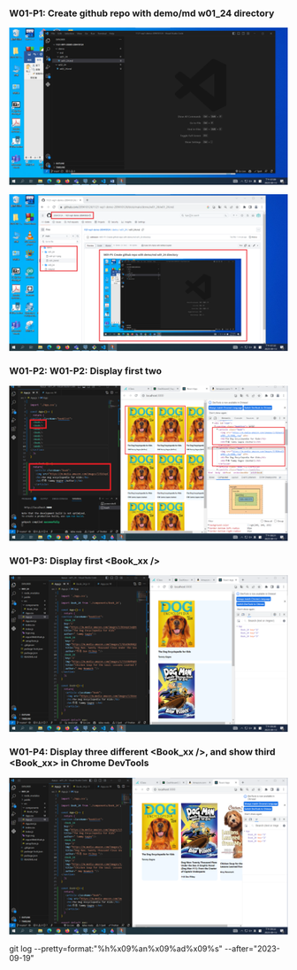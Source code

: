 ### W01-P1: Create github repo with demo/md w01_24 directory

![p1-1](w01-p1-1.png)

![p1-2](w01-p1-2.png)

### W01-P2: W01-P2: Display first two <Book />

![p2](w01-p2-1.png)

### W01-P3: Display first <Book_xx />

![](w01-p3.png)

### W01-P4: Display three different <Book_xx />, and show third <Book_xx> in Chrome DevTools

![](w01-p4.png)


git log --pretty=format:"%h%x09%an%x09%ad%x09%s" --after="2023-09-19"